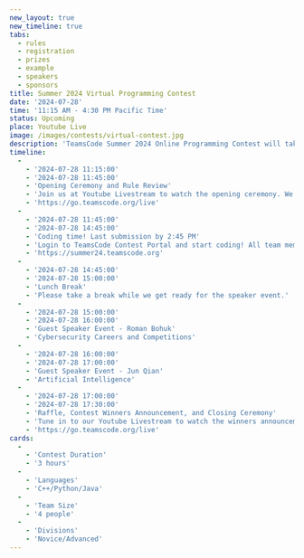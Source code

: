 ```yaml
---
new_layout: true
new_timeline: true
tabs:
  - rules
  - registration
  - prizes
  - example
  - speakers
  - sponsors
title: Summer 2024 Virtual Programming Contest
date: '2024-07-28'
time: '11:15 AM - 4:30 PM Pacific Time'
status: Upcoming
place: Youtube Live
image: /images/contests/virtual-contest.jpg
description: 'TeamsCode Summer 2024 Online Programming Contest will take place on Sunday, July 28th, from 11:15 AM to 5:30 PM (Pacific Time) through a Youtube livestream! Computer science students are welcomed to join this competitive programming experience! Teams of up to 4 students will spend 3 hours solving interesting algorithmic problems. There will be two divisions: Novice and Advanced. Prizes will be given out, including placement awards, raffle prizes, and more! Only pre-college participants are eligible for prizes.'
timeline:
  -
    - '2024-07-28 11:15:00'
    - '2024-07-28 11:45:00'
    - 'Opening Ceremony and Rule Review'
    - 'Join us at Youtube Livestream to watch the opening ceremony. We will also be going over the rules of the contest.'
    - 'https://go.teamscode.org/live'
  -
    - '2024-07-28 11:45:00'
    - '2024-07-28 14:45:00'
    - 'Coding time! Last submission by 2:45 PM'
    - 'Login to TeamsCode Contest Portal and start coding! All team members can submit solutions and get instant feedbacks until 2:45 PM.'
    - 'https://summer24.teamscode.org'
  -
    - '2024-07-28 14:45:00'
    - '2024-07-28 15:00:00'
    - 'Lunch Break'
    - 'Please take a break while we get ready for the speaker event.'
  -
    - '2024-07-28 15:00:00'
    - '2024-07-28 16:00:00'
    - 'Guest Speaker Event - Roman Bohuk'
    - 'Cybersecurity Careers and Competitions'
  -
    - '2024-07-28 16:00:00'
    - '2024-07-28 17:00:00'
    - 'Guest Speaker Event - Jun Qian'
    - 'Artificial Intelligence'
  -
    - '2024-07-28 17:00:00'
    - '2024-07-28 17:30:00'
    - 'Raffle, Contest Winners Announcement, and Closing Ceremony'
    - 'Tune in to our Youtube Livestream to watch the winners announcement, raffle, and our final closing ceremony.'
    - 'https://go.teamscode.org/live'
cards:
  -
    - 'Contest Duration'
    - '3 hours'
  -
    - 'Languages'
    - 'C++/Python/Java'
  -
    - 'Team Size'
    - '4 people'
  -
    - 'Divisions'
    - 'Novice/Advanced'
---
```


